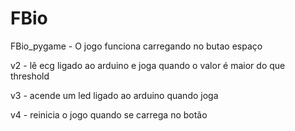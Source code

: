 # FBio

FBio_pygame - O jogo funciona carregando no butao espaço

v2 - lê ecg ligado ao arduino e joga quando o valor é maior do que threshold

v3 - acende um led ligado ao arduino quando joga

v4 - reinicia o jogo quando se carrega no botão
